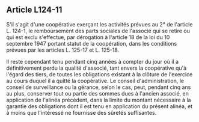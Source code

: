Article L124-11
----
S'il s'agit d'une coopérative exerçant les activités prévues au 2° de l'article
L. 124-1, le remboursement des parts sociales de l'associé qui se retire ou qui
est exclu s'effectue, par dérogation à l'article 18 de la loi du 10 septembre
1947 portant statut de la coopération, dans les conditions prévues par les
articles L. 125-17 et L. 125-18.

Il reste cependant tenu pendant cinq années à compter du jour où il a
définitivement perdu la qualité d'associé, tant envers la coopérative qu'à
l'égard des tiers, de toutes les obligations existant à la clôture de l'exercice
au cours duquel il a quitté la coopérative. Le conseil d'administration, le
conseil de surveillance ou la gérance, selon le cas, peut, pendant cinq ans au
plus, conserver tout ou partie des sommes dues à l'ancien associé, en
application de l'alinéa précédent, dans la limite du montant nécessaire à la
garantie des obligations dont il est tenu en application du présent alinéa, et à
moins que l'intéressé ne fournisse des sûretés suffisantes.
